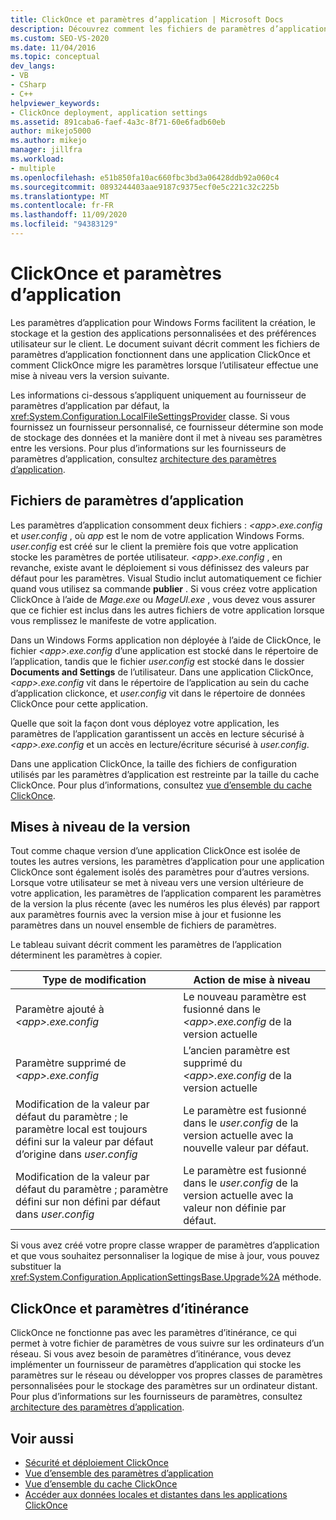 ```yaml
---
title: ClickOnce et paramètres d’application | Microsoft Docs
description: Découvrez comment les fichiers de paramètres d’application fonctionnent dans une application ClickOnce et comment ClickOnce migre les paramètres lorsque l’utilisateur effectue une mise à niveau vers la version suivante.
ms.custom: SEO-VS-2020
ms.date: 11/04/2016
ms.topic: conceptual
dev_langs:
- VB
- CSharp
- C++
helpviewer_keywords:
- ClickOnce deployment, application settings
ms.assetid: 891caba6-faef-4a3c-8f71-60e6fadb60eb
author: mikejo5000
ms.author: mikejo
manager: jillfra
ms.workload:
- multiple
ms.openlocfilehash: e51b850fa10ac660fbc3bd3a06428ddb92a060c4
ms.sourcegitcommit: 0893244403aae9187c9375ecf0e5c221c32c225b
ms.translationtype: MT
ms.contentlocale: fr-FR
ms.lasthandoff: 11/09/2020
ms.locfileid: "94383129"
---
```

# <a name="clickonce-and-application-settings"></a>ClickOnce et paramètres d’application
Les paramètres d’application pour Windows Forms facilitent la création, le stockage et la gestion des applications personnalisées et des préférences utilisateur sur le client. Le document suivant décrit comment les fichiers de paramètres d’application fonctionnent dans une application ClickOnce et comment ClickOnce migre les paramètres lorsque l’utilisateur effectue une mise à niveau vers la version suivante.

 Les informations ci-dessous s’appliquent uniquement au fournisseur de paramètres d’application par défaut, la <xref:System.Configuration.LocalFileSettingsProvider> classe. Si vous fournissez un fournisseur personnalisé, ce fournisseur détermine son mode de stockage des données et la manière dont il met à niveau ses paramètres entre les versions. Pour plus d’informations sur les fournisseurs de paramètres d’application, consultez [architecture des paramètres d’application](/dotnet/framework/winforms/advanced/application-settings-architecture).

## <a name="application-settings-files"></a>Fichiers de paramètres d’application
 Les paramètres d’application consomment deux fichiers : *\<app>.exe.config* et *user.config* , où *app* est le nom de votre application Windows Forms. *user.config* est créé sur le client la première fois que votre application stocke les paramètres de portée utilisateur. *\<app>.exe.config* , en revanche, existe avant le déploiement si vous définissez des valeurs par défaut pour les paramètres. Visual Studio inclut automatiquement ce fichier quand vous utilisez sa commande **publier** . Si vous créez votre application ClickOnce à l’aide de *Mage.exe* ou *MageUI.exe* , vous devez vous assurer que ce fichier est inclus dans les autres fichiers de votre application lorsque vous remplissez le manifeste de votre application.

 Dans un Windows Forms application non déployée à l’aide de ClickOnce, le fichier *\<app>.exe.config* d’une application est stocké dans le répertoire de l’application, tandis que le fichier *user.config* est stocké dans le dossier **Documents and Settings** de l’utilisateur. Dans une application ClickOnce, *\<app>.exe.config* vit dans le répertoire de l’application au sein du cache d’application clickonce, et *user.config* vit dans le répertoire de données ClickOnce pour cette application.

 Quelle que soit la façon dont vous déployez votre application, les paramètres de l’application garantissent un accès en lecture sécurisé à *\<app>.exe.config* et un accès en lecture/écriture sécurisé à *user.config*.

 Dans une application ClickOnce, la taille des fichiers de configuration utilisés par les paramètres d’application est restreinte par la taille du cache ClickOnce. Pour plus d’informations, consultez [vue d’ensemble du cache ClickOnce](../deployment/clickonce-cache-overview.md).

## <a name="version-upgrades"></a>Mises à niveau de la version
 Tout comme chaque version d’une application ClickOnce est isolée de toutes les autres versions, les paramètres d’application pour une application ClickOnce sont également isolés des paramètres pour d’autres versions. Lorsque votre utilisateur se met à niveau vers une version ultérieure de votre application, les paramètres de l’application comparent les paramètres de la version la plus récente (avec les numéros les plus élevés) par rapport aux paramètres fournis avec la version mise à jour et fusionne les paramètres dans un nouvel ensemble de fichiers de paramètres.

 Le tableau suivant décrit comment les paramètres de l’application déterminent les paramètres à copier.

|Type de modification|Action de mise à niveau|
|--------------------|--------------------|
|Paramètre ajouté à *\<app>.exe.config*|Le nouveau paramètre est fusionné dans le *\<app>.exe.config* de la version actuelle|
|Paramètre supprimé de *\<app>.exe.config*|L’ancien paramètre est supprimé du *\<app>.exe.config* de la version actuelle|
|Modification de la valeur par défaut du paramètre ; le paramètre local est toujours défini sur la valeur par défaut d’origine dans *user.config*|Le paramètre est fusionné dans le *user.config* de la version actuelle avec la nouvelle valeur par défaut.|
|Modification de la valeur par défaut du paramètre ; paramètre défini sur non défini par défaut dans *user.config*|Le paramètre est fusionné dans le *user.config* de la version actuelle avec la valeur non définie par défaut.|

Si vous avez créé votre propre classe wrapper de paramètres d’application et que vous souhaitez personnaliser la logique de mise à jour, vous pouvez substituer la <xref:System.Configuration.ApplicationSettingsBase.Upgrade%2A> méthode.

## <a name="clickonce-and-roaming-settings"></a>ClickOnce et paramètres d’itinérance
 ClickOnce ne fonctionne pas avec les paramètres d’itinérance, ce qui permet à votre fichier de paramètres de vous suivre sur les ordinateurs d’un réseau. Si vous avez besoin de paramètres d’itinérance, vous devez implémenter un fournisseur de paramètres d’application qui stocke les paramètres sur le réseau ou développer vos propres classes de paramètres personnalisées pour le stockage des paramètres sur un ordinateur distant. Pour plus d’informations sur les fournisseurs de paramètres, consultez [architecture des paramètres d’application](/dotnet/framework/winforms/advanced/application-settings-architecture).

## <a name="see-also"></a>Voir aussi
- [Sécurité et déploiement ClickOnce](../deployment/clickonce-security-and-deployment.md)
- [Vue d’ensemble des paramètres d’application](/dotnet/framework/winforms/advanced/application-settings-overview)
- [Vue d’ensemble du cache ClickOnce](../deployment/clickonce-cache-overview.md)
- [Accéder aux données locales et distantes dans les applications ClickOnce](../deployment/accessing-local-and-remote-data-in-clickonce-applications.md)